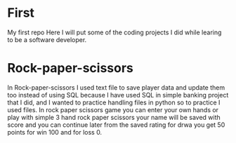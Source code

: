 # First
My first repo
Here I will put some of the coding projects I did while learing to be a software developer.
# Rock-paper-scissors #
In Rock-paper-scissors I used text file to save player data and update them too instead of using 
SQL because I have used SQL in simple banking project that I did, and I wanted to practice handling files in python 
so to practice I used files.
In rock paper scissors game you can enter your own hands or play with simple 3 hand rock paper scissors
your name will be saved with score and you can continue later from the saved rating
for drwa you get 50 points for win 100 and for loss 0.
